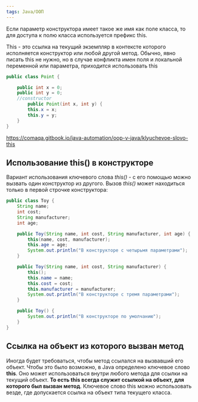 ```yaml
---
tags: Java/ООП
---
```


Если параметр конструктора имеет такое же имя как поле класса, то для доступа к полю класса используется префикс this.

This - это ссылка на текущий экземпляр в контексте которого исполняется конструктор или любой другой метод. Обычно, явно писать this не нужно, но в случае конфликта имен поля и локальной переменной или параметра, приходится использовать this
``` java
public class Point {

	public int x = 0;
	public int y = 0;
	//constructor
		public Point(int x, int y) {
		this.x = x;
		this.y = y;
	}
}
```

https://comaqa.gitbook.io/java-automation/oop-v-java/klyuchevoe-slovo-this
## Использование this() в конструкторе
Вариант использования ключевого слова _this() -_ с его помощью можно вызвать один конструктор из другого. Вызов _this()_ может находиться только в первой строчке конструктора:
```java
public class Toy {
    String name;
    int cost;
    String manufacturer;
    int age;

    public Toy(String name, int cost, String manufacturer, int age) {
        this(name, cost, manufacturer);
        this.age = age;
        System.out.println("В конструкторе с четырьмя параметрами");
    }

    public Toy(String name, int cost, String manufacturer) {
        this();
        this.name = name;
        this.cost = cost;
        this.manufacturer = manufacturer;
        System.out.println("В конструкторе с тремя параметрами");
    }

    public Toy() {
        System.out.println("В конструкторе по умолчанию");
    }
}
```

## Ссылка на объект из которого вызван метод
Иногда будет требоваться, чтобы метод ссылался на вызвавший его объект. Чтобы это было возможно, в Java определено ключевое слово **this**. Оно может использоваться внутри любого метода для ссылки на текущий объект. **То есть this всегда служит ссылкой на объект, для которого был вызван метод**. Ключевое слово this можно использовать везде, где допускается ссылка на объект типа текущего класса.
